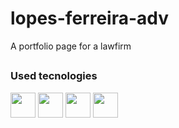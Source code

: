 # lopes-ferreira-adv
A portfolio page for a lawfirm

##
    
<div>
  <h3>Used tecnologies</h3>
  <img width=40 src="https://cdn.jsdelivr.net/gh/devicons/devicon/icons/html5/html5-original.svg" />
  <img width=40 src="https://cdn.jsdelivr.net/gh/devicons/devicon/icons/sass/sass-original.svg" />
  <img width=40 src="https://cdn.jsdelivr.net/gh/devicons/devicon/icons/javascript/javascript-original.svg" />
  <img width=40 src="https://cdn.jsdelivr.net/gh/devicons/devicon/icons/react/react-original.svg" />
<div>
